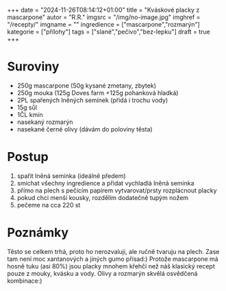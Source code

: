 
+++
date = "2024-11-26T08:14:12+01:00"
title = "Kváskové placky z mascarpone"
autor = "R.R."
imgsrc = "/img/no-image.jpg"
imghref = "/recepty/"
imgname = ""
ingredience = ["mascarpone","rozmarýn"]
kategorie = ["přílohy"]
tags = ["slané","pečivo","bez-lepku"]
draft = true
+++


# Suroviny
- 250g mascarpone (50g kysané zmetany, zbytek)
- 250g mouka (125g Doves farm +125g pohanková hladká)
- 2PL spařených lněných semínek (přidá i trochu vody)
- 15g sůl
- 1ČL kmín
- nasekaný rozmarýn
- nasekané černé olivy (dávám do poloviny těsta)

# Postup
1. spařit lněná semínka (ideálně předem)
2. smíchat všechny ingredience a přidat vychladlá lněná semínka
3. přímo na plech s pečícím papírem vytvarovat/prsty rozplácnout placky
4. pokud chci menší kousky, rozdělím dodatečně tupým nožem 
5. pečeme na cca 220 st

# Poznámky
Těsto se celkem trhá, proto ho nerozvaluji, ale ručně tvaruju na plech. Zase tam není moc xantanových a jiných gumo přísad:)
Protože mascarpone má hosně tuku (asi 80%) jsou placky mnohem křehčí než náš klasický recept pouze z mouky, kvásku a vody. 
Olivy a rozmarýn skvělá osvědčená kombinace:)

<!-- --> 